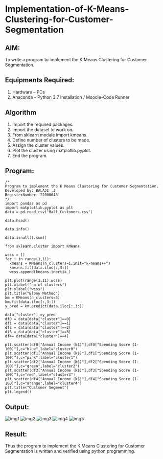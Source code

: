 # Implementation-of-K-Means-Clustering-for-Customer-Segmentation

## AIM:
To write a program to implement the K Means Clustering for Customer Segmentation.

## Equipments Required:
1. Hardware – PCs
2. Anaconda – Python 3.7 Installation / Moodle-Code Runner

## Algorithm
1. Import the required packages.
2. Import the dataset to work on.
3. From sklearn module import kmeans.
4. Define number of clusters to be made.
5. Assign the cluster values.
6. Plot the cluster using matplotlib.pyplot.
7. End the program.

## Program:
```
/*
Program to implement the K Means Clustering for Customer Segmentation.
Developed by: BALAJI .J
RegisterNumber: 22000048
*/
import pandas as pd
import matplotlib.pyplot as plt
data = pd.read_csv("Mall_Customers.csv")

data.head()

data.info()

data.isnull().sum()

from sklearn.cluster import KMeans

wcss = []
for i in range(1,11):
  kmeans = KMeans(n_clusters=i,init="k-means++")
  kmeans.fit(data.iloc[:,3:])
  wcss.append(kmeans.inertia_)

plt.plot(range(1,11),wcss)
plt.xlabel("no of clusters")
plt.ylabel("wcss")
plt.title("Elbow Method")
km = KMeans(n_clusters=5)
km.fit(data.iloc[:,3:])
y_pred = km.predict(data.iloc[:,3:])

data["cluster"] =y_pred
df0 = data[data["cluster"]==0]
df1 = data[data["cluster"]==1]
df2 = data[data["cluster"]==2]
df3 = data[data["cluster"]==3]
df4= data[data["cluster"]==4]

plt.scatter(df0["Annual Income (k$)"],df0["Spending Score (1-100)"],c="blue",label="cluster0")
plt.scatter(df1["Annual Income (k$)"],df1["Spending Score (1-100)"],c="pink",label="cluster1")
plt.scatter(df2["Annual Income (k$)"],df2["Spending Score (1-100)"],c="green",label="cluster2")
plt.scatter(df3["Annual Income (k$)"],df3["Spending Score (1-100)"],c="red",label="cluster3")
plt.scatter(df4["Annual Income (k$)"],df4["Spending Score (1-100)"],c="orange",label="cluster4")
plt.title("Customer Segment")
plt.legend()
```

## Output:
![img1](https://user-images.githubusercontent.com/94883876/172997914-2b7eab66-6d9f-46de-8ad1-33f0311adba4.jpg)
![img2](https://user-images.githubusercontent.com/94883876/172997928-d8082719-a738-4dc9-89ce-2bda98acd424.jpg)
![img3](https://user-images.githubusercontent.com/94883876/172997939-26df6238-6ea6-4f5f-b08a-f602ea57aaa3.jpg)
![img4](https://user-images.githubusercontent.com/94883876/172997955-956e7157-8abc-4083-b395-b128ac3c7f3a.jpg)
![img5](https://user-images.githubusercontent.com/94883876/172998043-8a7f28a5-42f3-43d3-a164-e1d525703ec0.jpg)



## Result:
Thus the program to implement the K Means Clustering for Customer Segmentation is written and verified using python programming.

